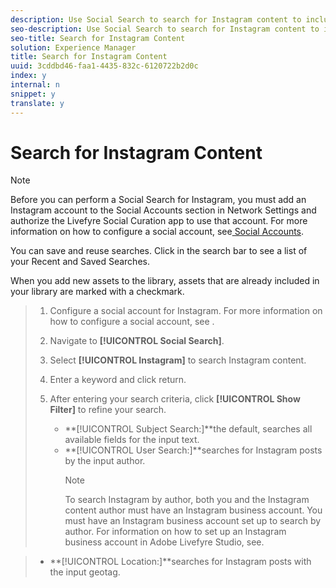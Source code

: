 ```yaml
---
description: Use Social Search to search for Instagram content to include in your Asset Library or publish to Apps.
seo-description: Use Social Search to search for Instagram content to include in your Asset Library or publish to Apps.
seo-title: Search for Instagram Content
solution: Experience Manager
title: Search for Instagram Content
uuid: 3cddbd46-faa1-4435-832c-6120722b2d0c
index: y
internal: n
snippet: y
translate: y
---
```


# Search for Instagram Content


>[!NOTE]
>
>Before you can perform a Social Search for Instagram, you must add an Instagram account to the Social Accounts section in Network Settings and authorize the Livefyre Social Curation app to use that account. For more information on how to configure a social account, see[ Social Accounts](c_social_accounts.md#c_social_accounts).

You can save and reuse searches. Click in the search bar to see a list of your Recent and Saved Searches.

When you add new assets to the library, assets that are already included in your library are marked with a checkmark.

>1. Configure a social account for Instagram. For more information on how to configure a social account, see [](t_configure_social_accout_instagram/t_configure_social_accout_instagram.md#t_configure_social_accout_instagram).
>1. Navigate to **[!UICONTROL  Social Search]**.
>1. Select **[!UICONTROL  Instagram]** to search Instagram content.
>1. Enter a keyword and click return.
>1. After entering your search criteria, click **[!UICONTROL  Show Filter]** to refine your search.
>    
>    * **[!UICONTROL  Subject Search:]**the default, searches all available fields for the input text.
>    * **[!UICONTROL  User Search:]**searches for Instagram posts by the input author.
>      >[!NOTE]
>      >
>      >To search Instagram by author, both you and the Instagram content author must have an Instagram business account. You must have an Instagram business account set up to search by author. For information on how to set up an Instagram business account in Adobe Livefyre Studio, see[](t_configure_social_accout_instagram/c_about_instagram_accounts.md#c_about_instagram_accounts).

>    * **[!UICONTROL  Location:]**searches for Instagram posts with the input geotag.
>    
